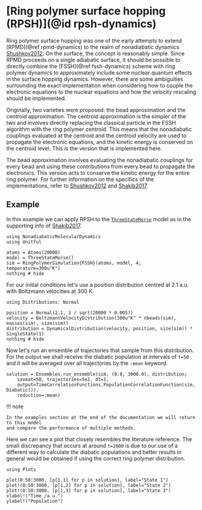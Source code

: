 # [Ring polymer surface hopping (RPSH)](@id rpsh-dynamics)

Ring polymer surface hopping was one of the early attempts to extend
[RPMD](@ref rpmd-dynamics) to
the realm of nonadiabatic dynamics [Shushkov2012](@cite).
On the surface, the concept is reasonably simple. Since RPMD proceeds on a single
adiabatic surface, it should be possible to directly combine the
[FSSH](@ref fssh-dynamics) scheme with ring
polymer dynamics to approximately include some nuclear quantum effects in the surface
hopping dynamics.
However, there are some ambiguities surrounding the exact implementation when
considering how to couple the electronic equations to the nuclear equations and how the
velocity rescaling should be implemented.

Originally, two varieties were proposed: the bead approximation and the
centroid approximation.
The centroid approximation is the simpler of the two and involves directly replacing
the classical particle in the FSSH algorithm with the ring polymer centroid.
This means that the nonadiabatic couplings evaluated at the centroid and
the centroid velocity are used to propagate the electronic equations, and the
kinetic energy is conserved on the centroid level.
This is the version that is implemented here.

The bead approximation involves evaluating the nonadiabatic couplings for every bead
and using these contributions from every bead to propagate the electronics.
This version acts to conserve the kinetic energy for the entire ring polymer.
For further information on the specifics of the implementations, refer to
[Shushkov2012](@cite) and [Shakib2017](@cite).

## Example

In this example we can apply RPSH to the [`ThreeStateMorse`](@ref) model as in the
supporting info of [Shakib2017](@cite).

```@example rpsh
using NonadiabaticMolecularDynamics
using Unitful

atoms = Atoms(20000)
model = ThreeStateMorse()
sim = RingPolymerSimulation{FSSH}(atoms, model, 4; temperature=300u"K")
nothing # hide
```

For our initial conditions let's use a position distribution centred at 2.1 a.u.
with Boltzmann velocities at 300 K.
```@example rpsh
using Distributions: Normal

position = Normal(2.1, 1 / sqrt(20000 * 0.005))
velocity = BoltzmannVelocityDistribution(300u"K" * nbeads(sim), masses(sim), size(sim))
distribution = DynamicalDistribution(velocity, position, size(sim)) * SingleState(1)
nothing # hide
```

Now let's run an ensemble of trajectories that sample from this distribution.
For the output we shall receive the diabatic population at intervals of `t=50`
and it will be averaged over all trajectories by the `:mean` keyword.
```@example rpsh
solution = Ensembles.run_ensemble(sim, (0.0, 3000.0), distribution;
    saveat=50, trajectories=5e2, dt=1,
    output=TimeCorrelationFunctions.PopulationCorrelationFunction(sim, Diabatic()),
    reduction=:mean)
```

!!! note

    In the examples section at the end of the documentation we will return to this model
    and compare the performance of multiple methods.

Here we can see a plot that closely resembles the literature reference. The small
discrepancy that occurs at around `t=2000` is due to our use of a different way
to calculate the diabatic populations and better results in general would be
obtained if using the correct ring polymer distribution.
```@example rpsh
using Plots

plot(0:50:3000, [p[1,1] for p in solution], label="State 1")
plot!(0:50:3000, [p[1,2] for p in solution], label="State 2")
plot!(0:50:3000, [p[1,3] for p in solution], label="State 3")
xlabel!("Time /a.u.")
ylabel!("Population")
```


